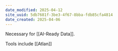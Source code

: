 ```yaml
---
date_modified: 2025-04-12
site_uuid: 5db7681f-3be3-4f67-8bba-fdb85cfa4814
date_created: 2025-04-06
---
```


Necessary for [[AI-Ready Data]].  

Tools include [[Atlan]]